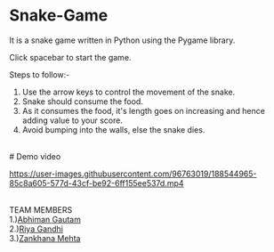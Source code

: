 # Snake-Game
It is a snake game written in Python using the Pygame library. <br>

Click spacebar to start the game.<br>

Steps to follow:-<br>
1) Use the arrow keys to control the movement of the snake.<br>
2) Snake should consume the food.<br>
3) As it consumes the food, it's length goes on increasing and hence adding value to your score.<br>
4) Avoid bumping into the walls, else the snake dies.<br>
<br>
# Demo video<br>


https://user-images.githubusercontent.com/96763019/188544965-85c8a605-577d-43cf-be92-6ff155ee537d.mp4

<br>
TEAM MEMBERS
<br>
1.)<a href="https://github.com/Abhiman1211">Abhiman Gautam </a>
<br>
2.)<a href="https://github.com/Riya1929">Riya Gandhi </a>
<br>
3.)<a href="https://github.com/zankhana46">Zankhana Mehta </a>
